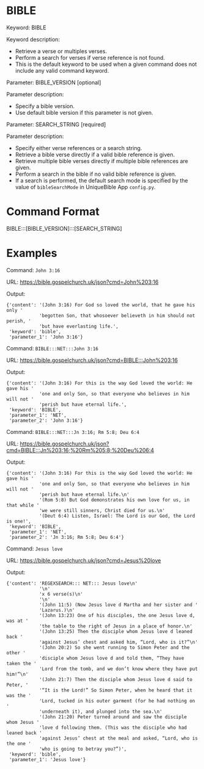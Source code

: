 # BIBLE

Keyword: BIBLE

Keyword description:

* Retrieve a verse or multiples verses.
* Perform a search for verses if verse reference is not found.
* This is the default keyword to be used when a given command does not include any valid command keyword.

Parameter: BIBLE_VERSION [optional]

Parameter description:

* Specify a bible version.
* Use default bible version if this parameter is not given.

Parameter: SEARCH_STRING [required]

Parameter description:

* Specify either verse references or a search string.
* Retrieve a bible verse directly if a valid bible reference is given.
* Retrieve multiple bible verses directly if multiple bible references are given.
* Perform a search in the bible if no valid bible reference is given.
* If a search is performed, the default search mode is specified by the value of `bibleSearchMode` in UniqueBible App `config.py`.

# Command Format

BIBLE:::[BIBLE_VERSION]:::[SEARCH_STRING]

# Examples

Command: `John 3:16`

URL: https://bible.gospelchurch.uk/json?cmd=John%203:16

Output:

```
{'content': '(John 3:16) For God so loved the world, that he gave his only '
            'begotten Son, that whosoever believeth in him should not perish, '
            'but have everlasting life.',
 'keyword': 'bible',
 'parameter_1': 'John 3:16'}
```

Command: `BIBLE:::NET:::John 3:16`

URL: https://bible.gospelchurch.uk/json?cmd=BIBLE:::John%203:16

Output:

```
{'content': '(John 3:16) For this is the way God loved the world: He gave his '
            'one and only Son, so that everyone who believes in him will not '
            'perish but have eternal life.',
 'keyword': 'BIBLE',
 'parameter_1': 'NET',
 'parameter_2': 'John 3:16'}
```

Command: `BIBLE:::NET:::Jn 3:16; Rm 5:8; Deu 6:4`

URL: https://bible.gospelchurch.uk/json?cmd=BIBLE:::Jn%203:16;%20Rm%205:8;%20Deu%206:4

Output:

```
{'content': '(John 3:16) For this is the way God loved the world: He gave his '
            'one and only Son, so that everyone who believes in him will not '
            'perish but have eternal life.\n'
            '(Rom 5:8) But God demonstrates his own love for us, in that while '
            'we were still sinners, Christ died for us.\n'
            '(Deut 6:4) Listen, Israel: The Lord is our God, the Lord is one!',
 'keyword': 'BIBLE',
 'parameter_1': 'NET',
 'parameter_2': 'Jn 3:16; Rm 5:8; Deu 6:4'}
```

Command: `Jesus love`

URL: https://bible.gospelchurch.uk/json?cmd=Jesus%20love

Output:

```
{'content': 'REGEXSEARCH::: NET::: Jesus love\n'
            '\n'
            'x 6 verse(s)\n'
            '\n'
            '(John 11:5) (Now Jesus love d Martha and her sister and '
            'Lazarus.)\n'
            '(John 13:23) One of his disciples, the one Jesus love d, was at '
            'the table to the right of Jesus in a place of honor.\n'
            '(John 13:25) Then the disciple whom Jesus love d leaned back '
            'against Jesus’ chest and asked him, “Lord, who is it?”\n'
            '(John 20:2) So she went running to Simon Peter and the other '
            'disciple whom Jesus love d and told them, “They have taken the '
            'Lord from the tomb, and we don’t know where they have put him!”\n'
            '(John 21:7) Then the disciple whom Jesus love d said to Peter, '
            '“It is the Lord!” So Simon Peter, when he heard that it was the '
            'Lord, tucked in his outer garment (for he had nothing on '
            'underneath it), and plunged into the sea.\n'
            '(John 21:20) Peter turned around and saw the disciple whom Jesus '
            'love d following them. (This was the disciple who had leaned back '
            'against Jesus’ chest at the meal and asked, “Lord, who is the one '
            'who is going to betray you?”)',
 'keyword': 'bible',
 'parameter_1': 'Jesus love'}
```
